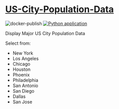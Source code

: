 # [US-City-Population-Data](https://us-city-population-data.streamlit.app/)
![docker-publish](https://github.com/KarinaTheCorgi/US-City-Population-Data/actions/workflows/docker-publish.yml/badge.svg)
[![Python application](https://github.com/KarinaTheCorgi/US-City-Population-Data/actions/workflows/python-app.yml/badge.svg)](https://github.com/KarinaTheCorgi/US-City-Population-Data/actions/workflows/python-app.yml)

Display Major US City Population Data

Select from:
 - New York
 - Los Angeles
 - Chicago
 - Houston
 - Phoenix
 - Philadelphia
 - San Antonio
 - San Diego
 - Dallas
 - San Jose
